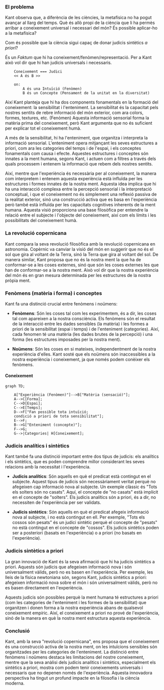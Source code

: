 
### El problema

Kant observa que, a diferència de les ciències, la metafísica no ha pogut avançar al llarg del temps. Què és allò propi de la ciència que li ha permès arribar a coneixement universal i necessari del món? És possible aplicar-ho a la metafísica?

Com és possible que la ciència sigui capaç de donar judicis sintètics *a priori*?

És un *Faktum* que hi ha coneixement/fenòmen/representació. Per a Kant això vol dir que hi han judicis universals i necessaris.

```
    Coneixement === Judici
    << A és B >>

    on:
        A és una Intuïció (Fenòmen)
        B és un Concepte (Pensament de la unitat en la diversitat)
```

Així Kant planteja que hi ha dos components fonamentals en la formació del coneixement: la sensibilitat i l'enteniment. La sensibilitat és la capacitat pels nostres sentits de rebre informació del món exterior, com ara colors, formes, textures, etc. (Fenòmen) Aquesta informació sensorial forma la matèria prima del coneixement, però Kant argumenta que no és suficient per explicar tot el coneixement humà.

A més de la sensibilitat, hi ha l'enteniment, que organitza i interpreta la informació sensorial. L'enteniment opera mitjançant les seves estructures a priori, com ara les categories del temps i de l'espai, i els conceptes fonamentals com causa i efecte. Aquestes estructures i conceptes són innates a la ment humana, segons Kant, i actuen com a filtres a través dels quals processem i entenem la informació que rebem dels nostres sentits.

Així, mentre que l'experiència és necessària per al coneixement, la manera com interpretem i entenem aquesta experiència està influïda per les estructures i formes innates de la nostra ment. Aquesta idea implica que hi ha una interacció complexa entre la percepció sensorial i la interpretació conceptual, i que el coneixement no és simplement una reflexió passiva de la realitat exterior, sinó una construcció activa que es basa en l'experiència però també està influïda per les capacitats cognitives inherents de la ment humana. Aquesta visió proporciona una base filosòfica per entendre la relació entre el subjecte i l'objecte del coneixement, així com els límits i les possibilitats del coneixement humà.

### La revolució copernicana

Kant compara la seva revolució filosòfica amb la revolució copernicana en astronomia. Copèrnic va canviar la visió del món en suggerir que no és el sol que gira al voltant de la Terra, sinó la Terra que gira al voltant del sol. De manera similar, Kant proposa que no és la nostra ment la que ha de conformar-se a les coses externes, sinó que són les coses externes les que han de conformar-se a la nostra ment. Això vol dir que la nostra experiència del món és en gran mesura determinada per les estructures de la nostra pròpia ment.

### Fenòmens (matèria i forma) i conceptes

Kant fa una distinció crucial entre fenòmens i noümens:

- **Fenòmens**: Són les coses tal com les experimentem, és a dir, les coses tal com apareixen a la nostra consciència. Els fenòmens són el resultat de la interacció entre les dades sensibles (la matèria) i les formes a priori de la sensibilitat (espai i temps) i de l'enteniment (categories). Així, cada fenomen té una matèria (les dades brutes de la percepció) i una forma (les estructures imposades per la nostra ment).
  
- **Noümens**: Són les coses en si mateixes, independentment de la nostra experiència d'elles. Kant sosté que els noümens són inaccessibles a la nostra experiència i coneixement, ja que només podem conèixer els fenòmens.

#### Coneixement

```mermaid
graph TD;

    A["Experiència (Fenòmen)"]-->B["Matèria (sensació)"];
    A-->C[Forma];
    C-->D[Espai];
    C-->E[Temps];
    D-->F["Fan possible tota intuïció; 
    condició a priori de tota sensibilitat"];
    E-->F;
    B-->G["Enteniment (concepte)"];
    F-->G;
    G-->|Categories| H[Coneixement];
```

### Judicis analítics i sintètics

Kant també fa una distinció important entre dos tipus de judicis: els analítics i els sintètics, que es poden comprendre millor considerant les seves relacions amb la necessitat i l'experiència.

- **Judicis analítics**: Són aquells en què el predicat està contingut en el subjecte. Aquest tipus de judicis són necessàriament veritat perquè no afegeixen cap informació nova al subjecte. Un exemple clàssic és "Tots els solters són no casats". Aquí, el concepte de "no casats" està implícit en el concepte de "solters". Els judicis analítics són a priori, és a dir, no necessiten de l'experiència per ser validats.

- **Judicis sintètics**: Són aquells en què el predicat afegeix informació nova al subjecte, i no està contingut en ell. Per exemple, "Tots els cossos són pesats" és un judici sintètic perquè el concepte de "pesats" no està contingut en el concepte de "cossos". Els judicis sintètics poden ser a posteriori (basats en l'experiència) o a priori (no basats en l'experiència).

### Judicis sintètics a priori

La gran innovació de Kant és la seva afirmació que hi ha judicis sintètics a priori. Aquests són judicis que afegeixen informació nova i són universalment vàlids, però no es basen en l'experiència. Per exemple, les lleis de la física newtoniana són, segons Kant, judicis sintètics a priori: afegeixen informació nova sobre el món i són universalment vàlids, però no es basen directament en l'experiència.

Aquests judicis són possibles perquè la ment humana té estructures a priori (com les categories de l'enteniment i les formes de la sensibilitat) que organitzen i donen forma a la nostra experiència abans de qualsevol coneixement empíric. Així, el coneixement a priori no prové de l'experiència, sinó de la manera en què la nostra ment estructura aquesta experiència.

### Conclusió

Kant, amb la seva "revolució copernicana", ens proposa que el coneixement és una construcció activa de la nostra ment, on les intuïcions sensibles són organitzades per les categories de l'enteniment. La distinció entre fenòmens i noümens destaca les limitacions del nostre coneixement, mentre que la seva anàlisi dels judicis analítics i sintètics, especialment els sintètics a priori, mostra com podem tenir coneixements universals i necessaris que no depenen només de l'experiència. Aquesta innovadora perspectiva ha tingut un profund impacte en la filosofia i la ciència moderna.
